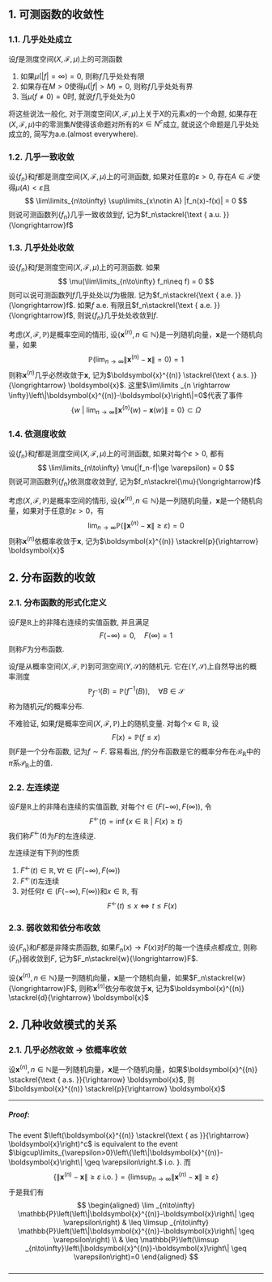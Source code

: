 ## 1. 可测函数的收敛性
### 1.1. 几乎处处成立
设$f$是测度空间$(X, \mathscr{F}, \mu)$上的可测函数
1. 如果$\mu(|f|=\infty) =0$, 则称$f$几乎处处有限
2. 如果存在$M>0$使得$\mu(|f|>M)=0$, 则称$f$几乎处处有界
3. 当$\mu(f\neq 0)=0$时, 就说$f$几乎处处为$0$

将这些说法一般化, 对于测度空间$(X, \mathscr{F}, \mu)$上关于$X$的元素$x$的一个命题, 如果存在$(X, \mathscr{F}, \mu)$中的零测集$N$使得该命题对所有的$x\in N^c$成立, 就说这个命题是几乎处处成立的, 简写为a.e.(almost everywhere). 

### 1.2. 几乎一致收敛
设$\{f_n\}$和$f$都是测度空间$(X, \mathscr{F}, \mu)$上的可测函数, 如果对任意的$\varepsilon>0$, 存在$A\in \mathscr{F}$使得$\mu(A)<\varepsilon$且
$$
\lim\limits_{n\to\infty} \sup\limits_{x\notin A} |f_n(x)-f(x)| = 0
$$
则说可测函数列$\{f_n\}$几乎一致收敛到$f$, 记为$f_n\stackrel{\text { a.u. }}{\longrightarrow}f$

### 1.3. 几乎处处收敛
设$\{f_n\}$和$f$是测度空间$(X, \mathscr{F}, \mu)$上的可测函数. 如果
$$
\mu(\lim\limits_{n\to\infty} f_n\neq f) = 0
$$
则可以说可测函数列$f$几乎处处以$f$为极限. 记为$f_n\stackrel{\text { a.e. }}{\longrightarrow}f$. 如果$f$ a.e. 有限且$f_n\stackrel{\text { a.e. }}{\longrightarrow}f$, 则说$\{f_n\}$几乎处处收敛到$f$. 

考虑$(X, \mathscr{F}, \mathbb{P})$是概率空间的情形, 设$\{\boldsymbol{x}^{(n)}, n\in \mathbb{N}\}$是一列随机向量，$\boldsymbol{x}$是一个随机向量，如果
$$
\mathbb{P}\left(\lim _{n \rightarrow \infty}\left\|\boldsymbol{x}^{(n)}-\boldsymbol{x}\right\|=0\right)=1
$$
则称$\boldsymbol{x}^{(n)}$几乎必然收敛于$\boldsymbol{x}$, 记为$\boldsymbol{x}^{(n)} \stackrel{\text { a.s. }}{\longrightarrow} \boldsymbol{x}$. 这里$\lim\limits _{n \rightarrow \infty}\left\|\boldsymbol{x}^{(n)}-\boldsymbol{x}\right\|=0$代表了事件
$$
\left\{w\ \Big|\ \lim _{n \rightarrow \infty}\left\|\boldsymbol{x}^{(n)}(w)-\boldsymbol{x}(w)\right\|=0\right\} \subset \Omega
$$

### 1.4. 依测度收敛
设$\{f_n\}$和$f$都是测度空间$(X, \mathscr{F}, \mu)$上的可测函数, 如果对每个$\varepsilon>0$, 都有
$$
\lim\limits_{n\to\infty}   \mu(|f_n-f|\ge \varepsilon) = 0 
$$
则说可测函数列$\{f_n\}$依测度收敛到$f$, 记为$f_n\stackrel{\mu}{\longrightarrow}f$

考虑$(X, \mathscr{F}, \mathbb{P})$是概率空间的情形, 设$\{\boldsymbol{x}^{(n)}, n\in \mathbb{N}\}$是一列随机向量，$\boldsymbol{x}$是一个随机向量，如果对于任意的$\varepsilon>0$，有
$$
\lim _{n \rightarrow \infty} \mathbb{P}\left(\left\|\boldsymbol{x}^{(n)}-\boldsymbol{x}\right\| \geq \varepsilon\right)=0
$$
则称$\boldsymbol{x}^{(n)}$依概率收敛于$\boldsymbol{x}$, 记为$\boldsymbol{x}^{(n)} \stackrel{p}{\rightarrow} \boldsymbol{x}$

## 2. 分布函数的收敛
### 2.1. 分布函数的形式化定义
设$F$是$\mathbb{R}$上的非降右连续的实值函数, 并且满足
$$
F(-\infty) = 0, \quad F(\infty) = 1
$$
则称$F$为分布函数. 

设$f$是从概率空间$(X, \mathscr{F}, \mathbb{P})$到可测空间$(Y, \mathscr{S})$的随机元. 它在$(Y, \mathscr{S})$上自然导出的概率测度
$$
\mathbb{P}_{f^{-1}}(B) = \mathbb{P}(f^{-1}(B)), \quad \forall B\in \mathscr{S}
$$
称为随机元$f$的概率分布. 


不难验证, 如果$f$是概率空间$(X, \mathscr{F}, \mathbb{P})$上的随机变量. 对每个$x\in \mathbb{R}$, 设
$$
F(x) = \mathbb{P}(f\le x)
$$
则$F$是一个分布函数, 记为$f\sim F$.  容易看出, $f$的分布函数是它的概率分布在$\mathscr{B}_{\mathbb{R}}$中的$\pi$系$\mathscr{P}_{\mathbb{R}}$上的值. 

### 2.2. 左连续逆
设$F$是$\mathbb{R}$上的非降右连续的实值函数, 对每个$t\in (F(-\infty), F(\infty))$, 令
$$
F^{\gets}(t) = \inf\{x\in \mathbb{R}\ |\ F(x)\ge t\}
$$
我们称$F^{\gets}(t)$为$F$的左连续逆. 

左连续逆有下列的性质
1. $F^{\gets}(t)\in \mathbb{R}, \forall t\in (F(-\infty), F(\infty))$
2. $F^{\gets}(t)$左连续
3. 对任何$t\in (F(-\infty), F(\infty))$和$x\in \mathbb{R}$, 有
   $$
   F^{\gets}(t)\le x \Longleftrightarrow t\le F(x)
   $$
### 2.3. 弱收敛和依分布收敛
设$\{F_n\}$和$F$都是非降实质函数, 如果$F_n(x)\to F(x)$对$F$的每一个连续点都成立, 则称$\{F_n\}$弱收敛到$F$, 记为$F_n\stackrel{w}{\longrightarrow}F$.

设$\{\boldsymbol{x}^{(n)}, n\in \mathbb{N}\}$是一列随机向量，$\boldsymbol{x}$是一个随机向量，如果$F_n\stackrel{w}{\longrightarrow}F$,  则称$\boldsymbol{x}^{(n)}$依分布收敛于$\boldsymbol{x}$, 记为$\boldsymbol{x}^{(n)} \stackrel{d}{\rightarrow} \boldsymbol{x}$

## 2. 几种收敛模式的关系
### 2.1. 几乎必然收敛 $\to$ 依概率收敛
设$\boldsymbol{x}^{(n)}, n\in \mathbb{N}$是一列随机向量，$\boldsymbol{x}$是一个随机向量，如果$\boldsymbol{x}^{(n)} \stackrel{\text { a.s. }}{\rightarrow} \boldsymbol{x}$, 则$\boldsymbol{x}^{(n)} \stackrel{p}{\rightarrow} \boldsymbol{x}$
___
##### Proof: 
The event $\left(\boldsymbol{x}^{(n)} \stackrel{\text { as }}{\rightarrow} \boldsymbol{x}\right)^c$ is equivalent to the event $\bigcup\limits_{\varepsilon>0}\left\{\left\|\boldsymbol{x}^{(n)}-\boldsymbol{x}\right\| \geq \varepsilon\right.$ i.o. $\}$. 而
$$
\left\{\left\|\boldsymbol{x}^{(n)}-\boldsymbol{x}\right\| \geq \varepsilon \text { i.o. }\right\}=\left\{\limsup _{n\to\infty}\left\|\boldsymbol{x}^{(n)}-\boldsymbol{x}\right\| \geq \varepsilon\right\}
$$
于是我们有
$$
\begin{aligned}
\lim _{n\to\infty} \mathbb{P}\left(\left\|\boldsymbol{x}^{(n)}-\boldsymbol{x}\right\| \geq \varepsilon\right) & \leq \limsup _{n\to\infty} \mathbb{P}\left(\left\|\boldsymbol{x}^{(n)}-\boldsymbol{x}\right\| \geq \varepsilon\right) \\
& \leq \mathbb{P}\left(\limsup _{n\to\infty}\left\|\boldsymbol{x}^{(n)}-\boldsymbol{x}\right\| \geq \varepsilon\right)=0
\end{aligned}
$$
#####
___